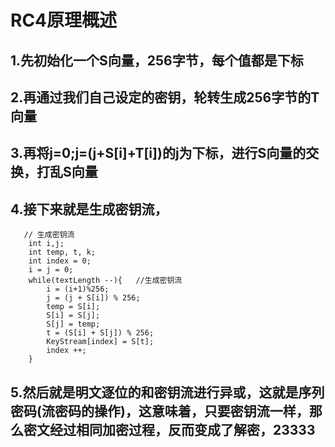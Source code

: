 # RC4原理概述
## 1.先初始化一个S向量，256字节，每个值都是下标
## 2.再通过我们自己设定的密钥，轮转生成256字节的T向量
## 3.再将j=0;j=(j+S[i]+T[i])的j为下标，进行S向量的交换，打乱S向量
## 4.接下来就是生成密钥流，
```
   // 生成密钥流
    int i,j;
    int temp, t, k;
    int index = 0;
    i = j = 0;
    while(textLength --){   //生成密钥流
        i = (i+1)%256;
        j = (j + S[i]) % 256;
        temp = S[i];
        S[i] = S[j];
        S[j] = temp;
        t = (S[i] + S[j]) % 256;
        KeyStream[index] = S[t];
        index ++;
    }
```
## 5.然后就是明文逐位的和密钥流进行异或，这就是序列密码(流密码的操作)，这意味着，只要密钥流一样，那么密文经过相同加密过程，反而变成了解密，23333